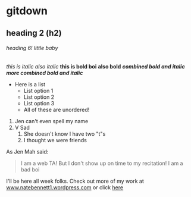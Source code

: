 # gitdown

## heading 2 (h2)

###### heading 6! little baby
*this is italic*
_also italic_
**this is bold boi**
__also bold__
_**combined bold and italic**_
__*more combined bold and italic*__

* Here is a list
	* List option 1
	* List option 2
	* List option 3
	* All of these are unordered!

1. Jen can't even spell my name
1. V Sad
	1. She doesn't know I have two "t"s
	1. I thought we were friends

As Jen Mah said:

> I am a web TA!
> But I don't show up on time to my recitation!
> I am a bad boi

I'll be here all week folks. Check out more of my work at www.natebennett1.wordpress.com
or click [here](www.natebennett1.wordpress.com)

